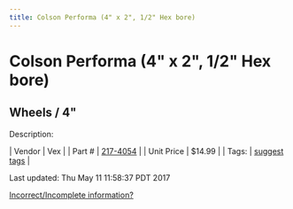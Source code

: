 ```yaml
---
title: Colson Performa (4" x 2", 1/2" Hex bore)
---
```


# Colson Performa (4" x 2", 1/2" Hex bore)
## Wheels / 4"
Description: 	 

| Vendor | Vex | 
| Part # | [217-4054](http://www.vexrobotics.com/vexpro/motion/wheels-and-hubs/colsonperforma.html) | 
| Unit Price | $14.99 | 
| Tags: | [suggest tags](https://docs.google.com/forms/d/e/1FAIpQLSeWyY8v3RgOty-MyWmh9U0iivNYN_molChYyS-0U-o-kOAv_g/viewform) | 

Last updated: Thu May 11 11:58:37 PDT 2017

 [Incorrect/Incomplete information?](https://docs.google.com/forms/d/e/1FAIpQLSeWyY8v3RgOty-MyWmh9U0iivNYN_molChYyS-0U-o-kOAv_g/viewform)